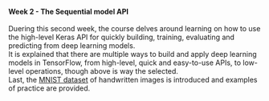 **Week 2 - The Sequential model API**
</br>
</br>
Duering this second week, the course delves around learning on how to use the high-level Keras API for quickly building, training, evaluating and predicting from deep learning models. 
</br> 
It is explained that there are multiple ways to build and apply deep learning models in TensorFlow, from high-level, quick and easy-to-use APIs, to low-level operations, though above is way the selected. 
</br> 
Last, the [MNIST dataset](http://yann.lecun.com/exdb/mnist/) of handwritten images is introduced and examples of practice are provided.

